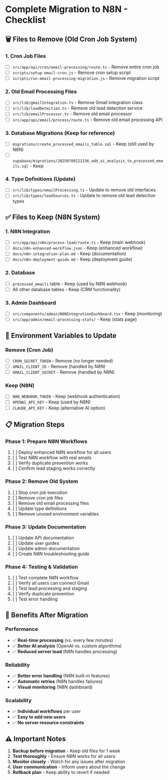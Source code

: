 # Complete Migration to N8N - Checklist

## 🗑️ Files to Remove (Old Cron Job System)

### 1. Cron Job Files
- [ ] `src/app/api/cron/email-processing/route.ts` - Remove entire cron job
- [ ] `scripts/setup-email-cron.js` - Remove cron setup script
- [ ] `scripts/run-email-processing-migration.js` - Remove migration script

### 2. Old Email Processing Files
- [ ] `src/lib/gmailIntegration.ts` - Remove Gmail integration class
- [ ] `src/lib/leadDetection.ts` - Remove old lead detection service
- [ ] `src/lib/emailProcessor.ts` - Remove old email processor
- [ ] `src/app/api/email/process/route.ts` - Remove old email processing API

### 3. Database Migrations (Keep for reference)
- [ ] `migrations/create_processed_emails_table.sql` - Keep (still used by N8N)
- [ ] `supabase/migrations/20250709121156_add_ai_analysis_to_processed_emails.sql` - Keep

### 4. Type Definitions (Update)
- [ ] `src/lib/types/emailProcessing.ts` - Update to remove old interfaces
- [ ] `src/lib/types/leadSources.ts` - Update to remove old lead detection types

## ✅ Files to Keep (N8N System)

### 1. N8N Integration
- [ ] `src/app/api/n8n/process-lead/route.ts` - Keep (main webhook)
- [ ] `docs/n8n-enhanced-workflow.json` - Keep (enhanced workflow)
- [ ] `docs/n8n-integration-plan.md` - Keep (documentation)
- [ ] `docs/n8n-deployment-guide.md` - Keep (deployment guide)

### 2. Database
- [ ] `processed_emails` table - Keep (used by N8N webhook)
- [ ] All other database tables - Keep (CRM functionality)

### 3. Admin Dashboard
- [ ] `src/components/admin/N8NIntegrationDashboard.tsx` - Keep (monitoring)
- [ ] `src/app/admin/email-processing-stats/` - Keep (stats page)

## 🔧 Environment Variables to Update

### Remove (Cron Job)
- [ ] `CRON_SECRET_TOKEN` - Remove (no longer needed)
- [ ] `GMAIL_CLIENT_ID` - Remove (handled by N8N)
- [ ] `GMAIL_CLIENT_SECRET` - Remove (handled by N8N)

### Keep (N8N)
- [ ] `N8N_WEBHOOK_TOKEN` - Keep (webhook authentication)
- [ ] `OPENAI_API_KEY` - Keep (used by N8N)
- [ ] `CLAUDE_API_KEY` - Keep (alternative AI option)

## 📋 Migration Steps

### Phase 1: Prepare N8N Workflows
1. [ ] Deploy enhanced N8N workflow for all users
2. [ ] Test N8N workflow with real emails
3. [ ] Verify duplicate prevention works
4. [ ] Confirm lead staging works correctly

### Phase 2: Remove Old System
1. [ ] Stop cron job execution
2. [ ] Remove cron job files
3. [ ] Remove old email processing files
4. [ ] Update type definitions
5. [ ] Remove unused environment variables

### Phase 3: Update Documentation
1. [ ] Update API documentation
2. [ ] Update user guides
3. [ ] Update admin documentation
4. [ ] Create N8N troubleshooting guide

### Phase 4: Testing & Validation
1. [ ] Test complete N8N workflow
2. [ ] Verify all users can connect Gmail
3. [ ] Test lead processing and staging
4. [ ] Verify duplicate prevention
5. [ ] Test error handling

## 🎯 Benefits After Migration

### Performance
- ✅ **Real-time processing** (vs. every few minutes)
- ✅ **Better AI analysis** (OpenAI vs. custom algorithms)
- ✅ **Reduced server load** (N8N handles processing)

### Reliability
- ✅ **Better error handling** (N8N built-in features)
- ✅ **Automatic retries** (N8N handles failures)
- ✅ **Visual monitoring** (N8N dashboard)

### Scalability
- ✅ **Individual workflows** per user
- ✅ **Easy to add new users**
- ✅ **No server resource constraints**

## ⚠️ Important Notes

1. **Backup before migration** - Keep old files for 1 week
2. **Test thoroughly** - Ensure N8N works for all users
3. **Monitor closely** - Watch for any issues after migration
4. **User communication** - Inform users about the change
5. **Rollback plan** - Keep ability to revert if needed 
